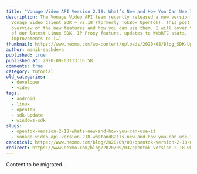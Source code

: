 ```yaml
---
title: "Vonage Video API Version 2.18: What’s New and How You Can Use It"
description: The Vonage Video API team recently released a new version of the
  Vonage Video Client SDK – v2.18 (formerly TokBox OpenTok). This post is an
  overview of the new features and how you can use them. I will cover the launch
  of our latest Linux SDK, IP Proxy feature, updates to WebRTC stats,
  improvements to […]
thumbnail: https://www.nexmo.com/wp-content/uploads/2020/08/Blog_SDK-Updates_1200x600-1.png
author: manik-sachdeva
published: true
published_at: 2020-09-03T13:16:58
comments: true
category: tutorial
old_categories:
  - developer
  - video
tags:
  - android
  - linux
  - opentok
  - sdk-update
  - windows-sdk
slugs:
  - opentok-version-2-18-whats-new-and-how-you-can-use-it
  - vonage-video-api-version-218-whatand8217s-new-and-how-you-can-use-it
canonical: https://www.nexmo.com/blog/2020/09/03/opentok-version-2-18-whats-new-and-how-you-can-use-it
redirect: https://www.nexmo.com/blog/2020/09/03/opentok-version-2-18-whats-new-and-how-you-can-use-it
---
```

Content to be migrated...
